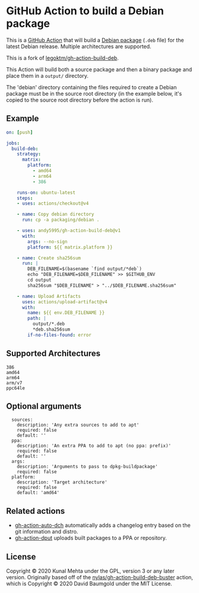 # GitHub Action to build a Debian package

This is a [GitHub Action](https://github.com/features/actions) that will build
a [Debian package](https://en.wikipedia.org/wiki/Deb_%28file_format%29)
(`.deb` file) for the latest Debian release. Multiple architectures are
supported.

This is a fork of
[legoktm/gh-action-build-deb](https://github.com/legoktm/gh-action-build-deb).

This Action will build both a source package and then a binary package and
place them in a `output/` directory.

The 'debian' directory containing the files required to create a Debian
package must be in the source root directory (in the example below, it's
copied to the source root directory before the action is run).

## Example
<!-- Don't forget to check the version after the action when copying and pasting -->
```yaml
on: [push]

jobs:
  build-deb:
    strategy:
      matrix:
        platform:
          - amd64
          - arm64
          - 386

    runs-on: ubuntu-latest
    steps:
    - uses: actions/checkout@v4

    - name: Copy debian directory
      run: cp -a packaging/debian .

    - uses: andy5995/gh-action-build-deb@v1
      with:
        args: --no-sign
        platform: ${{ matrix.platform }}

    - name: Create sha256sum
      run: |
        DEB_FILENAME=$(basename `find output/*deb`)
        echo "DEB_FILENAME=$DEB_FILENAME" >> $GITHUB_ENV
        cd output
        sha256sum "$DEB_FILENAME" > "../$DEB_FILENAME.sha256sum"

    - name: Upload Artifacts
      uses: actions/upload-artifact@v4
      with:
        name: ${{ env.DEB_FILENAME }}
        path: |
          output/*.deb
          *deb.sha256sum
        if-no-files-found: error
```

## Supported Architectures

    386
    amd64
    arm64
    arm/v7
    ppc64le

## Optional arguments

```
  sources:
    description: 'Any extra sources to add to apt'
    required: false
    default: ''
  ppa:
    description: 'An extra PPA to add to apt (no ppa: prefix)'
    required: false
    default: ''
  args:
    description: 'Arguments to pass to dpkg-buildpackage'
    required: false
  platform:
    description: 'Target architecture'
    required: false
    default: 'amd64'
```

## Related actions

* [gh-action-auto-dch](https://github.com/legoktm/gh-action-auto-dch) automatically adds a changelog entry based on the git information and distro.
* [gh-action-dput](https://github.com/legoktm/gh-action-dput) uploads built packages to a PPA or repository.

## License

Copyright © 2020 Kunal Mehta under the GPL, version 3 or any later version.
Originally based off of the [nylas/gh-action-build-deb-buster](https://github.com/nylas/gh-action-build-deb-buster)
action, which is Copyright © 2020 David Baumgold under the MIT License.
